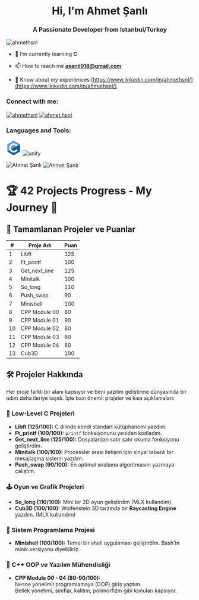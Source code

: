 <h1 align="center">Hi, I'm Ahmet Şanlı</h1>
<h3 align="center">A Passionate Developer from Istanbul/Turkey</h3>

<p align="left"> <img src="https://komarev.com/ghpvc/?username=ahmethsnl&label=Profile%20views&color=0e75b6&style=flat" alt="ahmethsnl" /> </p>

- 🌱 I’m currently learning **C**

- 📫 How to reach me **asanli018@gmail.com**

- 📄 Know about my experiences [https://www.linkedin.com/in/ahmethsnl/](https://www.linkedin.com/in/ahmethsnl/)

<h3 align="left">Connect with me:</h3>
<p align="left">
<a href="https://linkedin.com/in/ahmethsnl" target="blank"><img align="center" src="https://raw.githubusercontent.com/rahuldkjain/github-profile-readme-generator/master/src/images/icons/Social/linked-in-alt.svg" alt="ahmethsnl" height="30" width="40" /></a>
<a href="https://instagram.com/ahmet.hsnl" target="blank"><img align="center" src="https://raw.githubusercontent.com/rahuldkjain/github-profile-readme-generator/master/src/images/icons/Social/instagram.svg" alt="ahmet.hsnl" height="30" width="40" /></a>
</p>

<h3 align="left">Languages and Tools:</h3>
<p align="left"> <img src="https://raw.githubusercontent.com/devicons/devicon/master/icons/c/c-original.svg" alt="c" width="40" height="40"/> <img src="https://www.vectorlogo.zone/logos/unity3d/unity3d-icon.svg" alt="unity" width="40" height="40"/>
 
<p><img align="left" src="https://github-readme-stats.vercel.app/api/top-langs?username=ahmethsnl&show_icons=true&locale=en&layout=compact" alt="Ahmet Şanlı" /></p>

<p>&nbsp;<img align="center" src="https://github-readme-stats.vercel.app/api?username=ahmethsnl&show_icons=true&locale=en" alt="Ahmet Şanlı" /></p>

# 🏆 42 Projects Progress - My Journey 🚀

## 📌 **Tamamlanan Projeler ve Puanlar**

| #  | Proje Adı        | Puan |
|----|-----------------|------|
| 1  | Libft           | 125  |
| 2  | Ft_printf       | 100  |
| 3  | Get_next_line   | 125  |
| 4  | Minitalk        | 100  |
| 5  | So_long         | 110  |
| 6  | Push_swap       | 90   |
| 7  | Minishell       | 100  |
| 8  | CPP Module 00   | 80   |
| 9  | CPP Module 01   | 90   |
| 10 | CPP Module 02   | 80   |
| 11 | CPP Module 03   | 80   |
| 12 | CPP Module 04   | 80   |
| 13 | Cub3D           | 100  |

## 🛠️ **Projeler Hakkında**
Her proje farklı bir alanı kapsıyor ve beni yazılım geliştirme dünyasında bir adım daha ileriye taşıdı. İşte bazı önemli projeler ve kısa açıklamaları:

### **📌 Low-Level C Projeleri**
- **Libft (125/100):** C dilinde kendi standart kütüphanemi yazdım.  
- **Ft_printf (100/100):** `printf` fonksiyonunu yeniden kodladım.  
- **Get_next_line (125/100):** Dosyalardan satır satır okuma fonksiyonu geliştirdim.  
- **Minitalk (100/100):** Processler arası iletişim için sinyal tabanlı bir mesajlaşma sistemi yazdım.  
- **Push_swap (90/100):** En optimal sıralama algoritmasını yazmaya çalıştım.  

### **🕹️ Oyun ve Grafik Projeleri**
- **So_long (110/100):** Mini bir 2D oyun geliştirdim (MLX kullandım).
- **Cub3D (100/100):** Wolfenstein 3D tarzında bir **Raycasting Engine** yazdım. (MLX kullandım)

### **🐚 Sistem Programlama Projesi**
- **Minishell (100/100):** Temel bir shell uygulaması geliştirdim. Bash'in minik versiyonu diyebiliriz.  

### **💎 C++ OOP ve Yazılım Mühendisliği**
- **CPP Module 00 - 04 (80-90/100):**  
  Nesne yönelimli programlamaya (OOP) giriş yaptım.  
  Bellek yönetimi, sınıflar, kalıtım, polimorfizm gibi konuları kapsıyor.  
